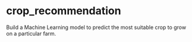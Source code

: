 # crop_recommendation
Build a Machine Learning model to predict the most suitable crop to grow on a particular farm.
